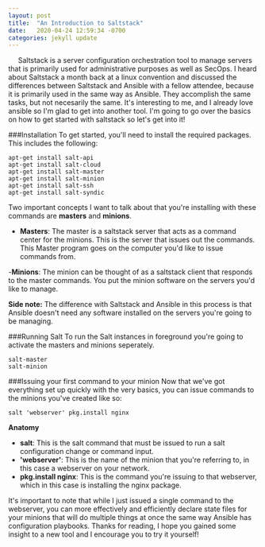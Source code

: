 ```yaml
---
layout: post
title:  "An Introduction to Saltstack"
date:   2020-04-24 12:59:34 -0700
categories: jekyll update
---
```

&nbsp;&nbsp;&nbsp;&nbsp; Saltstack is a server configuration orchestration tool to manage servers that is primarily used for administrative purposes as well as SecOps.  I heard about Saltstack a month back at a linux convention and discussed the differences between Saltstack and Ansible with a fellow attendee, because it is primarily used in the same way as Ansible.  They accomplish the same tasks, but not necesarily the same.  It's interesting to me, and I already love ansible so I'm glad to get into another tool.  I'm going to go over the basics on how to get started with saltstack so let's get into it!

###Installation
To get started, you'll need to install the required packages.  This includes the following:
```
apt-get install salt-api
apt-get install salt-cloud
apt-get install salt-master
apt-get install salt-minion
apt-get install salt-ssh
apt-get install salt-syndic
```
Two important concepts I want to talk about that you're installing with these commands are **masters** and **minions**.

- **Masters**: The master is a saltstack server that acts as a command center for the minions.  This is the server that issues out the commands.  This Master program goes on the computer you'd like to issue commands from.  

-**Minions**: The minion can be thought of as a saltstack client that responds to the master commands.  You put the minion software on the servers you'd like to manage.

**Side note:** The difference with Saltstack and Ansible in this process is that Ansible doesn't need any software installed on the servers you're going to be managing.

###Running Salt
To run the Salt instances in foreground you're going to activate the masters and minions seperately.
```
salt-master
salt-minion
```

###Issuing your first command to your minion
Now that we've got everything set up quickly with the very basics, you can issue commands to the minions you've created like so:
```
salt 'webserver' pkg.install nginx
```
**Anatomy**
- **salt**: This is the salt command that must be issued to run a salt configuration change or command input.
- **'webserver'**: This is the name of the minion that you're referring to, in this case a webserver on your network.
- **pkg.install nginx**: This is the command you're issuing to that webserver, which in this case is installing the nginx package.

It's important to note that while I just issued a single command to the webserver, you can more effectively and efficiently declare state files for your minions that will do multiple things at once the same way Ansible has configuration playbooks.  Thanks for reading, I hope you gained some insight to a new tool and I encourage you to try it yourself!
